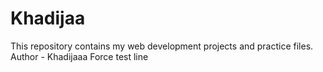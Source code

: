 # Khadijaa
This repository contains my web development projects and practice files.
<br>
Author - Khadijaaa
Force test line
